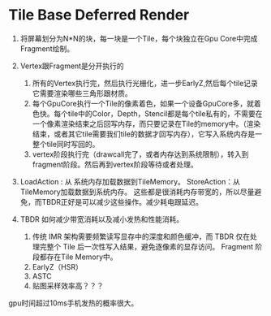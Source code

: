 # Tile Base Deferred Render

1. 将屏幕划分为N*N的块，每一块是一个Tile，每个块独立在Gpu Core中完成Fragment绘制。
2. Vertex跟Fragment是分开执行的
    1. 所有的Vertex执行完，然后执行光栅化，进一步EarlyZ,然后每个tile记录它需要渲染哪些三角形跟材质。
    2. 每个GpuCore执行一个Tile的像素着色，如果一个设备GpuCore多，就着色快。每个tile中的Color，Depth，Stencil都是每个tile私有的，不需要在一个像素渲染结束之后回写内存，而只要记录在Tile的memory中。（渲染结束，或者其它tile需要我们tile的数据才回写内存），它写入系统内存是一整个tile同时写回的。
    3. vertex阶段执行完（drawcall完了，或者内存达到系统限制），转入到fragment阶段。然后再到vertex阶段等待或者处理。

4. LoadAction : 从 系统内存加载数据到TileMemory。
   StoreAction：从 TileMemory加载数据到系统内存。
这些都是很消耗内存带宽的，所以尽量避免，而TBDR正好是可以减少这些操作。减少耗电跟延迟。

5. TBDR 如何减少带宽消耗以及减小发热和性能消耗。
    1. 传统 IMR 架构需要频繁读写显存中的深度和颜色缓冲，而 TBDR 仅在处理完整个 Tile 后一次性写入结果，避免逐像素的显存访问。 Fragment 阶段都存在Tile Memory中。
    2. EarlyZ（HSR）
    3. ASTC
    4. 贴图采样效率高？？？

gpu时间超过10ms手机发热的概率很大。

